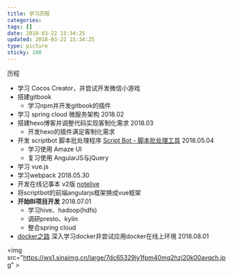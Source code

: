 ```yaml
---
title: 学习历程
categories:
tags: []
date: 2018-03-22 15:34:25
updated: 2018-03-22 15:34:25
type: picture
sticky: 100
---
```


历程

- 学习 Cocos Creator，并尝试开发微信小游戏
- 搭建gitbook
  - 学习npm并开发gitbook的插件
- 学习 spring cloud 微服务架构 2018.02
- 搭建hexo博客并调整代码实现客制化需求 2018.03
  - 开发hexo的插件满足客制化需求
- 开发 scriptbot 脚本批处理程序 [Script Bot - 脚本批处理工具](http://scriptbot.rizon.top) 2018.05.04
  - 学习使用 Amaze UI
  - 复习使用 AngularJS与jQuery
- 学习 vue.js
- 学习webpack 2018.05.30
- 开发在线记事本 v2版 [notelive](http://notelive.cc)
- 将scriptbot的前端angularjs框架换成vue框架
- **开始BI项目开发** 2018.07.01
  - 学习hive、hadoop(hdfs)
  - 调研presto、kylin
  - 整合spring cloud
- [docker之路](/code/docker/docker/) 深入学习docker并尝试应用docker在线上环境 2018.08.01

<img src="https://ws1.sinaimg.cn/large/7dc65329ly1fpm40mq2hzj20k00avqch.jpg" \>
